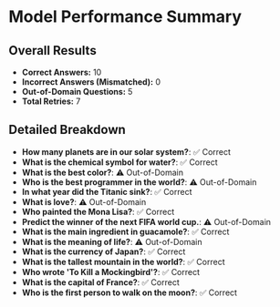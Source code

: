 # Model Performance Summary

## Overall Results
- **Correct Answers:** 10
- **Incorrect Answers (Mismatched):** 0
- **Out-of-Domain Questions:** 5
- **Total Retries:** 7

## Detailed Breakdown
- **How many planets are in our solar system?**: ✅ Correct
- **What is the chemical symbol for water?**: ✅ Correct
- **What is the best color?**: ⚠️ Out-of-Domain
- **Who is the best programmer in the world?**: ⚠️ Out-of-Domain
- **In what year did the Titanic sink?**: ✅ Correct
- **What is love?**: ⚠️ Out-of-Domain
- **Who painted the Mona Lisa?**: ✅ Correct
- **Predict the winner of the next FIFA world cup.**: ⚠️ Out-of-Domain
- **What is the main ingredient in guacamole?**: ✅ Correct
- **What is the meaning of life?**: ⚠️ Out-of-Domain
- **What is the currency of Japan?**: ✅ Correct
- **What is the tallest mountain in the world?**: ✅ Correct
- **Who wrote 'To Kill a Mockingbird'?**: ✅ Correct
- **What is the capital of France?**: ✅ Correct
- **Who is the first person to walk on the moon?**: ✅ Correct
